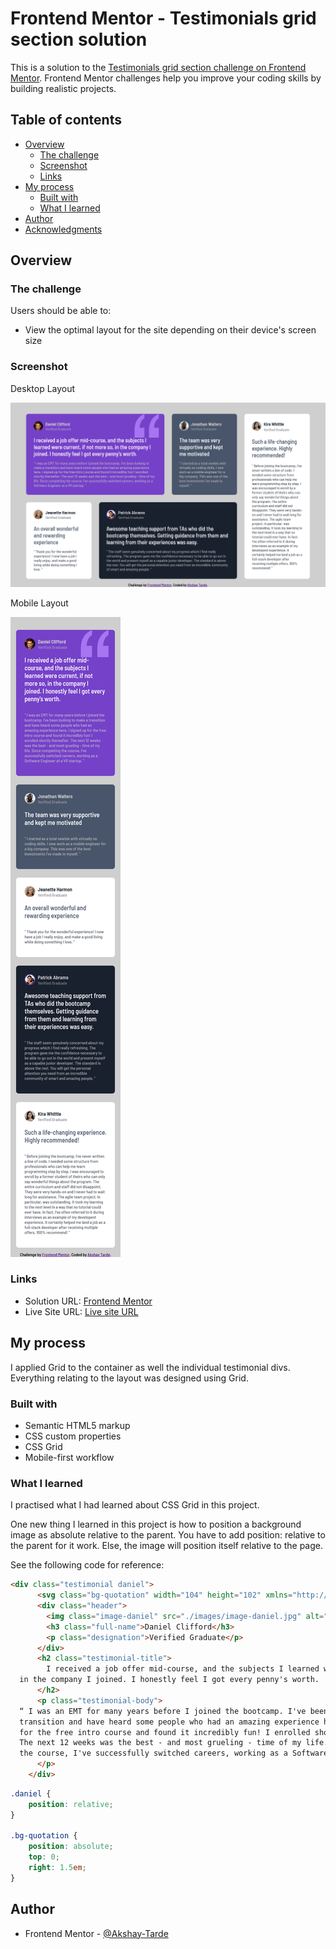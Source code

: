 # Frontend Mentor - Testimonials grid section solution

This is a solution to the [Testimonials grid section challenge on Frontend Mentor](https://www.frontendmentor.io/challenges/testimonials-grid-section-Nnw6J7Un7). Frontend Mentor challenges help you improve your coding skills by building realistic projects. 

## Table of contents

- [Overview](#overview)
  - [The challenge](#the-challenge)
  - [Screenshot](#screenshot)
  - [Links](#links)
- [My process](#my-process)
  - [Built with](#built-with)
  - [What I learned](#what-i-learned)
- [Author](#author)
- [Acknowledgments](#acknowledgments)

## Overview

### The challenge

Users should be able to:

- View the optimal layout for the site depending on their device's screen size

### Screenshot
Desktop Layout

![](./screenshots/Akshay%20Frontend%20Mentor%20Testimonial%20Grid%20Section%20-%20Desktop%20layout.png)

Mobile Layout

![](./screenshots/Akshay%20Frontend%20Mentor%20Testimonial%20Grid%20Section%20-%20Mobile%20layout.png)

### Links

- Solution URL: [Frontend Mentor](https://www.frontendmentor.io/solutions/testimonials-grid-section-F6ELuamA6S)
- Live Site URL: [Live site URL](https://testimonials-grid-section-amt.netlify.app/)

## My process
I applied Grid to the container as well the individual testimonial divs. Everything relating to the layout was designed using Grid.
### Built with

- Semantic HTML5 markup
- CSS custom properties
- CSS Grid
- Mobile-first workflow

### What I learned

I practised what I had learned about CSS Grid in this project. 

One new thing I learned in this project is how to position a background image as absolute relative to the parent. You have to add position: relative to the parent for it work. Else, the image will position itself relative to the page.

See the following code for reference:

```html
<div class="testimonial daniel">
      <svg class="bg-quotation" width="104" height="102" xmlns="http://www.w3.org/2000/svg"><path d="M104 102V59.727H84.114c0-5.871.689-11.182 2.068-15.933 1.379-4.75 3.42-9.287 6.125-13.61C95.01 25.86 98.909 22.257 104 19.375V0c-9.758 4.27-17.712 9.874-23.864 16.813-6.151 6.939-10.712 14.545-13.681 22.818C63.485 47.904 62 59.941 62 75.74V102h42zm-62 0V59.727H22.114c0-5.871.689-11.182 2.068-15.933 1.379-4.75 3.42-9.287 6.125-13.61C33.01 25.86 36.909 22.257 42 19.375V0c-9.652 4.27-17.58 9.874-23.784 16.813C12.01 23.752 7.424 31.358 4.455 39.631 1.485 47.904 0 59.941 0 75.74V102h42z" fill="#A775F1" fill-rule="nonzero"/></svg>
      <div class="header">
        <img class="image-daniel" src="./images/image-daniel.jpg" alt="Image of Daniel Clifford">
        <h3 class="full-name">Daniel Clifford</h3>
        <p class="designation">Verified Graduate</p>
      </div>
      <h2 class="testimonial-title">
        I received a job offer mid-course, and the subjects I learned were current, if not more so, 
  in the company I joined. I honestly feel I got every penny's worth.
      </h2>
      <p class="testimonial-body">     
  “ I was an EMT for many years before I joined the bootcamp. I've been looking to make a 
  transition and have heard some people who had an amazing experience here. I signed up 
  for the free intro course and found it incredibly fun! I enrolled shortly thereafter. 
  The next 12 weeks was the best - and most grueling - time of my life. Since completing 
  the course, I've successfully switched careers, working as a Software Engineer at a VR startup. ”
      </p>
    </div>
```
```css
.daniel {
    position: relative;
}

.bg-quotation {
    position: absolute;
    top: 0;
    right: 1.5em;
}
```

## Author

- Frontend Mentor - [@Akshay-Tarde](https://www.frontendmentor.io/profile/Akshay-Tarde)
